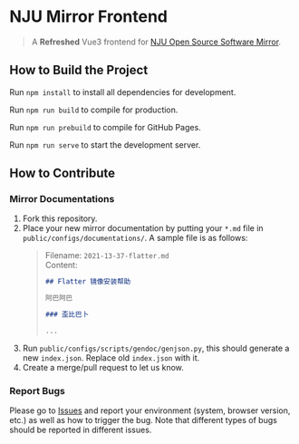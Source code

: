 # NJU Mirror Frontend

> A **Refreshed** Vue3 frontend for [NJU Open Source Software Mirror](https://mirrors.nju.edu.cn/).

## How to Build the Project

Run `npm install` to install all dependencies for development.

Run `npm run build` to compile for production.

Run `npm run prebuild` to compile for GitHub Pages.

Run `npm run serve` to start the development server.

## How to Contribute

### Mirror Documentations

1. Fork this repository.
2. Place your new mirror documentation by putting your `*.md` file in `public/configs/documentations/`. A sample file is
   as follows:
   > Filename: `2021-13-37-flatter.md`  
   > Content:
   > ```markdown
   > ## Flatter 镜像安装帮助
   > 
   > 阿巴阿巴
   > 
   > ### 歪比巴卜
   > 
   > ...
   > ```
3. Run `public/configs/scripts/gendoc/genjson.py`, this should generate a new `index.json`. Replace old `index.json`
   with it.
4. Create a merge/pull request to let us know.

### Report Bugs

Please go to [Issues](https://git.nju.edu.cn/iori2333/NJU-Mirror-Frontend/-/issues) and report your environment (system,
browser version, etc.) as well as how to trigger the bug. Note that different types of bugs should be reported in
different issues.
